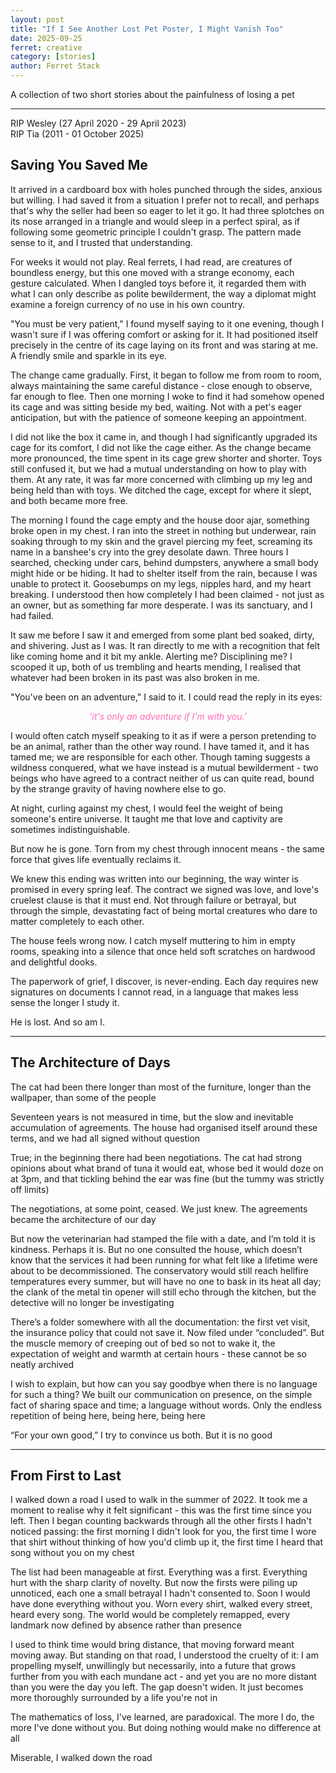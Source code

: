 ```yaml
---
layout: post
title: "If I See Another Lost Pet Poster, I Might Vanish Too"
date: 2025-09-25
ferret: creative
category: [stories]
author: Ferret Stack
---
```

A collection of two short stories about the painfulness of losing a pet

---
RIP Wesley (27 April 2020 - 29 April 2023)<br>
RIP Tia (2011 - 01 October 2025)

## Saving You Saved Me
It arrived in a cardboard box with holes punched through the sides, anxious but willing. I had saved it from a situation I prefer not to recall, and perhaps that's why the seller had been so eager to let it go. It had three splotches on its nose arranged in a triangle and would sleep in a perfect spiral, as if following some geometric principle I couldn't grasp. The pattern made sense to it, and I trusted that understanding.

For weeks it would not play. Real ferrets, I had read, are creatures of boundless energy, but this one moved with a strange economy, each gesture calculated. When I dangled toys before it, it regarded them with what I can only describe as polite bewilderment, the way a diplomat might examine a foreign currency of no use in his own country.

"You must be very patient," I found myself saying to it one evening, though I wasn't sure if I was offering comfort or asking for it. It had positioned itself precisely in the centre of its cage laying on its front and was staring at me. A friendly smile and sparkle in its eye.

The change came gradually. First, it began to follow me from room to room, always maintaining the same careful distance - close enough to observe, far enough to flee. Then one morning I woke to find it had somehow opened its cage and was sitting beside my bed, waiting. Not with a pet's eager anticipation, but with the patience of someone keeping an appointment.

I did not like the box it came in, and though I had significantly upgraded its cage for its comfort, I did not like the cage either. As the change became more pronounced, the time spent in its cage grew shorter and shorter. Toys still confused it, but we had a mutual understanding on how to play with them. At any rate, it was far more concerned with climbing up my leg and being held than with toys. We ditched the cage, except for where it slept, and both became more free.

The morning I found the cage empty and the house door ajar, something broke open in my chest. I ran into the street in nothing but underwear, rain soaking through to my skin and the gravel piercing my feet, screaming its name in a banshee's cry into the grey desolate dawn. Three hours I searched, checking under cars, behind dumpsters, anywhere a small body might hide or be hiding. It had to shelter itself from the rain, because I was unable to protect it. Goosebumps on my legs, nipples hard, and my heart breaking. I understood then how completely I had been claimed - not just as an owner, but as something far more desperate. I was its sanctuary, and I had failed.

It saw me before I saw it and emerged from some plant bed soaked, dirty, and shivering. Just as I was. It ran directly to me with a recognition that felt like coming home and it bit my ankle. Alerting me? Disciplining me? I scooped it up, both of us trembling and hearts mending, I realised that whatever had been broken in its past was also broken in me. 

"You've been on an adventure," I said to it. I could read the reply in its eyes:

<p style="text-align: center;"><em style="color:#ff69b4;">'it's only an adventure if I'm with you.'</em></p>

I would often catch myself speaking to it as if were a person pretending to be an animal, rather than the other way round. I have tamed it, and it has tamed me; we are responsible for each other. Though taming suggests a wildness conquered, what we have instead is a mutual bewilderment - two beings who have agreed to a contract neither of us can quite read, bound by the strange gravity of having nowhere else to go.

At night, curling against my chest, I would feel the weight of being someone's entire universe. It taught me that love and captivity are sometimes indistinguishable.

But now he is gone. Torn from my chest through innocent means - the same force that gives life eventually reclaims it. 

We knew this ending was written into our beginning, the way winter is promised in every spring leaf. The contract we signed was love, and love's cruelest clause is that it must end. Not through failure or betrayal, but through the simple, devastating fact of being mortal creatures who dare to matter completely to each other.

The house feels wrong now. I catch myself muttering to him in empty rooms, speaking into a silence that once held soft scratches on hardwood and delightful dooks. 

The paperwork of grief, I discover, is never-ending. Each day requires new signatures on documents I cannot read, in a language that makes less sense the longer I study it.

He is lost. And so am I.

---
## The Architecture of Days
The cat had been there longer than most of the furniture, longer than the wallpaper, than some of the people

Seventeen years is not measured in time, but the slow and inevitable accumulation of agreements. The house had organised itself around these terms, and we had all signed without question

True; in the beginning there had been negotiations. The cat had strong opinions about what brand of tuna it would eat, whose bed it would doze on at 3pm, and that tickling behind the ear was fine (but the tummy was strictly off limits)

The negotiations, at some point, ceased. We just knew. The agreements became the architecture of our day

But now the veterinarian had stamped the file with a date, and I’m told it is kindness. Perhaps it is. But no one consulted the house, which doesn’t know that the services it had been running for what felt like a lifetime were about to be decommissioned. The conservatory would still reach hellfire temperatures every summer, but will have no one to bask in its heat all day; the clank of the metal tin opener will still echo through the kitchen, but the detective will no longer be investigating

There’s a folder somewhere with all the documentation: the first vet visit, the insurance policy that could not save it. Now filed under “concluded”. But the muscle memory of creeping out of bed so not to wake it, the expectation of weight and warmth at certain hours - these cannot be so neatly archived 

I wish to explain, but how can you say goodbye when there is no language for such a thing? We built our communication on presence, on the simple fact of sharing space and time; a language without words. Only the endless repetition of being here, being here, being here

“For your own good,” I try to convince us both. But it is no good

---
## From First to Last
I walked down a road I used to walk in the summer of 2022. It took me a moment to realise why it felt significant - this was the first time since you left. Then I began counting backwards through all the other firsts I hadn't noticed passing: the first morning I didn't look for you, the first time I wore that shirt without thinking of how you'd climb up it, the first time I heard that song without you on my chest

The list had been manageable at first. Everything was a first. Everything hurt with the sharp clarity of novelty. But now the firsts were piling up unnoticed, each one a small betrayal I hadn't consented to. Soon I would have done everything without you. Worn every shirt, walked every street, heard every song. The world would be completely remapped, every landmark now defined by absence rather than presence

I used to think time would bring distance, that moving forward meant moving away. But standing on that road, I understood the cruelty of it: I am propelling myself, unwillingly but necessarily, into a future that grows further from you with each mundane act - and yet you are no more distant than you were the day you left. The gap doesn't widen. It just becomes more thoroughly surrounded by a life you're not in

The mathematics of loss, I've learned, are paradoxical. The more I do, the more I've done without you. But doing nothing would make no difference at all

Miserable, I walked down the road

